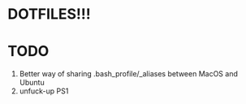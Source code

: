 DOTFILES!!!
===========

# TODO
1. Better way of sharing .bash_profile/_aliases between MacOS and Ubuntu
2. unfuck-up PS1
